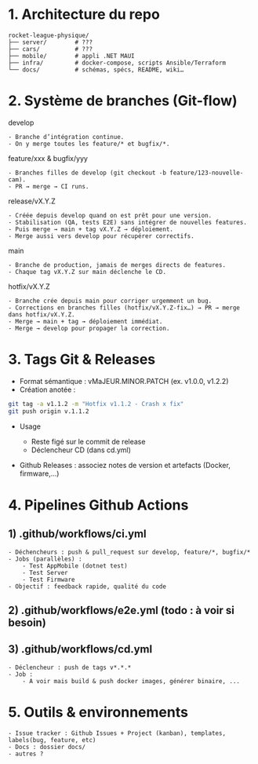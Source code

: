  # 1. Architecture du repo

```arduino
rocket-league-physique/
├── server/        # ???
├── cars/          # ???
├── mobile/        # appli .NET MAUI
├── infra/         # docker-compose, scripts Ansible/Terraform
└── docs/          # schémas, spécs, README, wiki…
```

# 2. Système de branches (Git-flow)

develop

    - Branche d’intégration continue.
    - On y merge toutes les feature/* et bugfix/*.

feature/xxx & bugfix/yyy

    - Branches filles de develop (git checkout -b feature/123-nouvelle-cam).
    - PR → merge → CI runs.

release/vX.Y.Z

    - Créée depuis develop quand on est prêt pour une version.
    - Stabilisation (QA, tests E2E) sans intégrer de nouvelles features.
    - Puis merge → main + tag vX.Y.Z → déploiement.
    - Merge aussi vers develop pour récupérer correctifs.

main

    - Branche de production, jamais de merges directs de features.
    - Chaque tag vX.Y.Z sur main déclenche le CD.

hotfix/vX.Y.Z

    - Branche crée depuis main pour corriger urgemment un bug.
    - Corrections en branches filles (hotfix/vX.Y.Z-fix…) → PR → merge dans hotfix/vX.Y.Z.
    - Merge → main + tag → déploiement immédiat.
    - Merge → develop pour propager la correction.


# 3. Tags Git & Releases
- Format sémantique : vMaJEUR.MINOR.PATCH (ex. v1.0.0, v1.2.2)
- Création anotée :

```bash
git tag -a v1.1.2 -m "Hotfix v1.1.2 - Crash x fix"
git push origin v.1.1.2
```

- Usage
    - Reste figé sur le commit de release
    - Déclencheur CD (dans cd.yml)

- Github Releases : associez notes de version et artefacts (Docker, firmware,...)

# 4. Pipelines Github Actions
## 1) .github/workflows/ci.yml
    - Déchencheurs : push & pull_request sur develop, feature/*, bugfix/*
    - Jobs (parallèles) :
        - Test AppMobile (dotnet test)
        - Test Server
        - Test Firmware
    - Objectif : feedback rapide, qualité du code

## 2) .github/workflows/e2e.yml (todo : à voir si besoin)

## 3) .github/workflows/cd.yml
    - Déclencheur : push de tags v*.*.*
    - Job :
        - A voir mais build & push docker images, générer binaire, ...

# 5. Outils & environnements
    - Issue tracker : Github Issues + Project (kanban), templates, labels(bug, feature, etc)
    - Docs : dossier docs/
    - autres ? 
